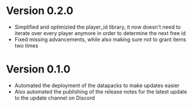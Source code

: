 # Version 0.2.0
- Simplified and optimizied the player_id library, it now doesn't need to iterate over every player anymore in order to determine the next free id
- Fixed missing advancements, while also making sure not to grant items two times

# Version 0.1.0
- Automated the deployment of the datapacks to make updates easier
- Also automated the publishing of the release notes for the latest update to the update channel on Discord